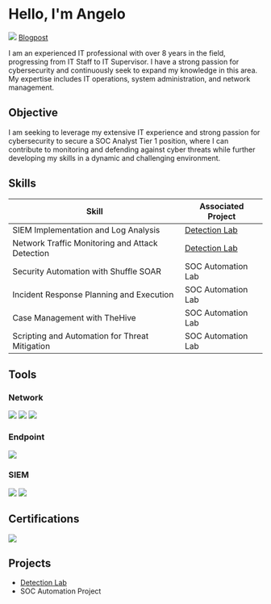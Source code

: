 # Hello, I'm Angelo
<a href="https://www.linkedin.com/in/angelo-de-jesus-7192971b8"/><img src="https://img.shields.io/badge/-LinkedIn-0072b1?&style=for-the-badge&logo=linkedin&logoColor=white" /></a>
     <a href="https://gelodejesus.blogspot.com">Blogpost</a>

I am an experienced IT professional with over 8 years in the field, progressing from IT Staff to IT Supervisor. I have a strong passion for cybersecurity and continuously seek to expand my knowledge in this area. My expertise includes IT operations, system administration, and network management.

## Objective

I am seeking to leverage my extensive IT experience and strong passion for cybersecurity to secure a SOC Analyst Tier 1 position, where I can contribute to monitoring and defending against cyber threats while further developing my skills in a dynamic and challenging environment.

## Skills

| Skill                                         | Associated Project         |
|-----------------------------------------------|----------------------------|
| SIEM Implementation and Log Analysis          | <a href="https://github.com/Olegna09/Detection-Lab/blob/main/README.md">Detection Lab</a>|
| Network Traffic Monitoring and Attack Detection | <a href="https://google.com">Detection Lab</a>|
| Security Automation with Shuffle SOAR         | SOC Automation Lab|
| Incident Response Planning and Execution      | SOC Automation Lab|
| Case Management with TheHive                  | SOC Automation Lab|
| Scripting and Automation for Threat Mitigation | SOC Automation Lab|

## Tools

### Network
<div>
    <img src="https://img.shields.io/badge/-Wireshark-1679A7?&style=for-the-badge&logo=Wireshark&logoColor=white" />
    <img src="https://img.shields.io/badge/-Suricata-EF3B2D?&style=for-the-badge&logo=Suricata&logoColor=white" />
    <img src="https://img.shields.io/badge/-Zeek-777BB4?&style=for-the-badge&logo=Zeek&logoColor=white" />
</div>

### Endpoint
<div>
    <img src="https://img.shields.io/badge/-Velociraptor-4B275F?&style=for-the-badge&logo=Velociraptor&logoColor=white" />
</div>

### SIEM
<div>
    <img src="https://img.shields.io/badge/-Splunk-000000?&style=for-the-badge&logo=Splunk&logoColor=white" />
    <img src="https://img.shields.io/badge/-Elastic-005571?&style=for-the-badge&logo=Elastic&logoColor=white" />
</div>

## Certifications
<div>
<a href="https://www.credly.com/badges/a8925bdf-5465-4bf6-894b-bb1842c8a735"/><img src="https://img.shields.io/badge/-Security%2B-FF0000?&style=for-the-badge&logo=CompTIA&logoColor=white" /></a>

</div>

## Projects
- <a href="https://github.com/Olegna09/Detection-Lab/blob/main/README.md">Detection Lab</a>
- SOC Automation Project
